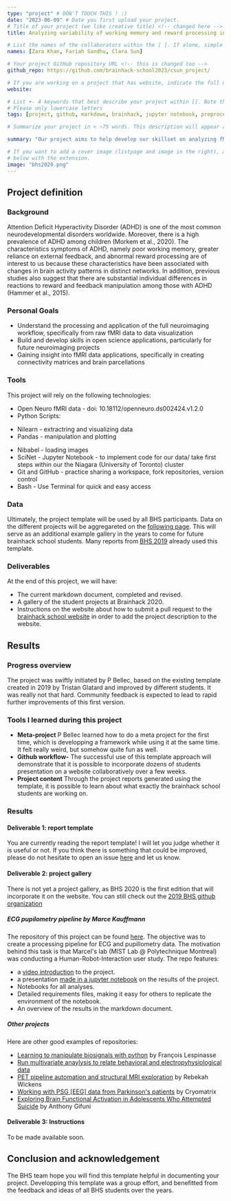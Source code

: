 ```yaml
---
type: "project" # DON'T TOUCH THIS ! :)
date: "2023-06-09" # Date you first upload your project.
# Title of your project (we like creative title) <!-- changed here -->
title: Analyzing variability of working memory and reward processing in children with and without ADHD using fMRI data

# List the names of the collaborators within the [ ]. If alone, simple put your name within [] <!-- changed here -->
names: [Zara Khan, Fariah Sandhu, Clara Sun]

# Your project GitHub repository URL <!-- this is changed too -->
github_repo: https://github.com/brainhack-school2023/csun_project/

# If you are working on a project that has website, indicate the full url including "https://" below or leave it empty. <!-- changed here too -->
website:

# List +- 4 keywords that best describe your project within []. Note that the project summary also involves a number of key words. Those are listed on top of the [github repository](https://github.com/brainhack-school2020/project_template), click `manage topics`. <!-- changed here as well -->
# Please only lowercase letters
tags: [project, github, markdown, brainhack, jupyter notebook, preprocessing, ADHD, fMRI]

# Summarize your project in < ~75 words. This description will appear at the top of your page and on the list page with other projects.. <!-- this is changed as well -->

summary: "Our project aims to help develop our skillset on analyzing fMRI data on the OpenNeuro dataset chosen. This includes using ciftify, cifti_clean, jupyter notebook, and multiutudes of libraries within python. Project reports are incorporated in the BHS [website](https://school.brainhackmtl.org/project)."

# If you want to add a cover image (listpage and image in the right), add it to your directory and indicate the name
# below with the extension.
image: "bhs2020.png" 
---
```

<!-- This is an html comment and this won't appear in the rendered page. You are now editing the "content" area, the core of your description. Everything that you can do in markdown is allowed below. We added a couple of comments to guide your through documenting your progress. -->

## Project definition

### Background

Attention Deficit Hyperactivity Disorder (ADHD) is one of the most common neurodevelopmental disorders worldwide. Moreover, there is a high prevalence of ADHD among children (Morkem et al., 2020). The characteristics symptoms of ADHD, namely poor working memory, greater reliance on external feedback, and abnormal reward processing are of interest to us because these characteristics have been associated with changes in brain activity patterns in distinct networks. In addition, previous studies also suggest that there are substantial individual differences in reactions to reward and feedback manipulation among those with ADHD (Hammer et al., 2015). 

<!-- add in image: "blah" here and Comment here when added -->

### Personal Goals
 * Understand the processing and application of the full neuroimaging workflow, specifically from raw fMRI data to data visualization
 * Build and develop skills in open science applications, particularly for future neuroimaging projects
 * Gaining insight into fMRI data applications, specifically in creating connectivity matrices and brain parcellations

### Tools

This project will rely on the following technologies:
* Open Neuro fMRI data - doi: 10.18112/openneuro.ds002424.v1.2.0
* Python Scripts:
 - Nilearn - extractring and visualizing data
 - Pandas - manipulation and plotting 
 * Nibabel - loading images 
 * SciNet - Jupyter Notebook - to implement code for our data/ take first steps within our the Niagara (University of Toronto) cluster
 * Git and GitHub - practice sharing a workspace, fork repositories, version control 
 * Bash - Use Terminal for quick and easy access 


### Data

Ultimately, the project template will be used by all BHS participants. Data on the different projects will be aggregareted on the [following page](https://school.brainhackmtl.org/project). This will serve as an additional example gallery in the years to come for future brainhack school students. Many reports from [BHS 2019](https://github.com/mtl-brainhack-school-2019) already used this template.

### Deliverables

At the end of this project, we will have:
 - The current markdown document, completed and revised.
 - A gallery of the student projects at Brainhack 2020.
 - Instructions on the website about how to submit a pull request to the [brainhack school website](https://github.com/BrainhackMTL/school) in order to add the project description to the website.

## Results

### Progress overview

The project was swiftly initiated by P Bellec, based on the existing template created in 2019 by Tristan Glatard and improved by different students. It was really not that hard. Community feedback is expected to lead to rapid further improvements of this first version.

### Tools I learned during this project

 * **Meta-project** P Bellec learned how to do a meta project for the first time, which is developping a framework while using it at the same time. It felt really weird, but somehow quite fun as well.
 * **Github workflow-** The successful use of this template approach will demonstrate that it is possible to incorporate dozens of students presentation on a website collaboratively over a few weeks.
 * **Project content** Through the project reports generated using the template, it is possible to learn about what exactly the brainhack school students are working on.

### Results

#### Deliverable 1: report template

You are currently reading the report template! I will let you judge whether it is useful or not. If you think there is something that could be improved, please do not hesitate to open an issue [here](https://github.com/brainhack-school2020/project_template/issues) and let us know.

#### Deliverable 2: project gallery

There is not yet a project gallery, as BHS 2020 is the first edition that will incorporate it on the website. You can still check out the [2019 BHS github organization](https://github.com/mtl-brainhack-school-2019)

##### ECG pupilometry pipeline by Marce Kauffmann

The repository of this project can be found [here](https://github.com/mtl-brainhack-school-2019/ecg_pupillometry_pipeline_kaufmann). The objective was to create a processing pipeline for ECG and pupillometry data. The motivation behind this task is that Marcel's lab (MIST Lab @ Polytechnique Montreal) was conducting a Human-Robot-Interaction user study. The repo features:
 * a [video introduction](http://www.youtube.com/watch/8ZVCNeX42_A) to the project.
 * a presentation [made in a jupyter notebook](https://github.com/mtl-brainhack-school-2019/ecg_pupillometry_pipeline_kaufmann/blob/master/BrainHackPresentation.ipynb) on the results of the project.
 * Notebooks for all analyses.
 * Detailed requirements files, making it easy for others to replicate the environment of the notebook.
 * An overview of the results in the markdown document.

##### Other projects
Here are other good examples of repositories:
- [Learning to manipulate biosignals with python](https://github.com/mtl-brainhack-school-2019/franclespinas-biosignals) by François Lespinasse
- [Run multivariate anaylysis to relate behavioral and electropyhysiological data](https://github.com/mtl-brainhack-school-2019/PLS_PV_Behaviour)
- [PET pipeline automation and structural MRI exploration](https://github.com/mtl-brainhack-school-2019/rwickens-sMRI-PET) by Rebekah Wickens
- [Working with PSG [EEG] data from Parkinson's patients](https://github.com/mtl-brainhack-school-2019/Soraya-sleep-data-in-PD-patients) by Cryomatrix
- [Exploring Brain Functional Activation in Adolescents Who Attempted Suicide](https://github.com/mtl-brainhack-school-2019/Anthony-Gifuni-repo) by Anthony Gifuni

#### Deliverable 3: Instructions

 To be made available soon.

## Conclusion and acknowledgement

The BHS team hope you will find this template helpful in documenting your project. Developping this template was a group effort, and benefitted from the feedback and ideas of all BHS students over the years.
